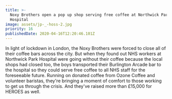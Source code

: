 ```yaml
---
title: >-
  Noxy Brothers open a pop up shop serving free coffee at Northwick Park
  Hospital 
image: assets/jp-_-hoss-2.jpg
priority: 16
publishedDate: 2020-04-16T12:20:46.101Z
---
```

In light of lockdown in London, the Noxy Brothers were forced to close all of their coffee bars across the city. But when they found out NHS workers at Northwick Park Hospital were going without their coffee because the local shops had closed too, the boys transported their Burlington Arcade bar to the hospital so they could serve free coffee to all NHS staff for the foreseeable future. Running on donated coffee from Ozone Coffee and volunteer baristas, they're bringing a moment of comfort to those working to get us through the crisis. And they've raised more than £15,000 for HEROES as well.